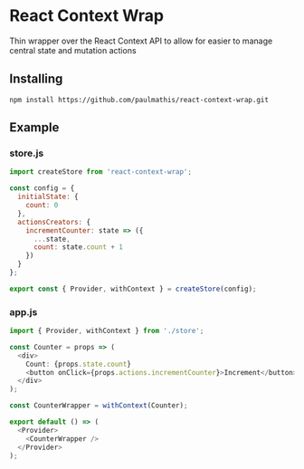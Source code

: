 # React Context Wrap

Thin wrapper over the React Context API to allow for easier to manage central state and mutation actions

## Installing

```
npm install https://github.com/paulmathis/react-context-wrap.git
```

## Example

### store.js

```javascript
import createStore from 'react-context-wrap';

const config = {
  initialState: {
    count: 0
  },
  actionsCreators: {
    incrementCounter: state => ({
      ...state,
      count: state.count + 1
    })
  }
};

export const { Provider, withContext } = createStore(config);
```

### app.js

```javascript
import { Provider, withContext } from './store';

const Counter = props => (
  <div>
    Count: {props.state.count}
    <button onClick={props.actions.incrementCounter}>Increment</button>
  </div>
);

const CounterWrapper = withContext(Counter);

export default () => (
  <Provider>
    <CounterWrapper />
  </Provider>
);
```
